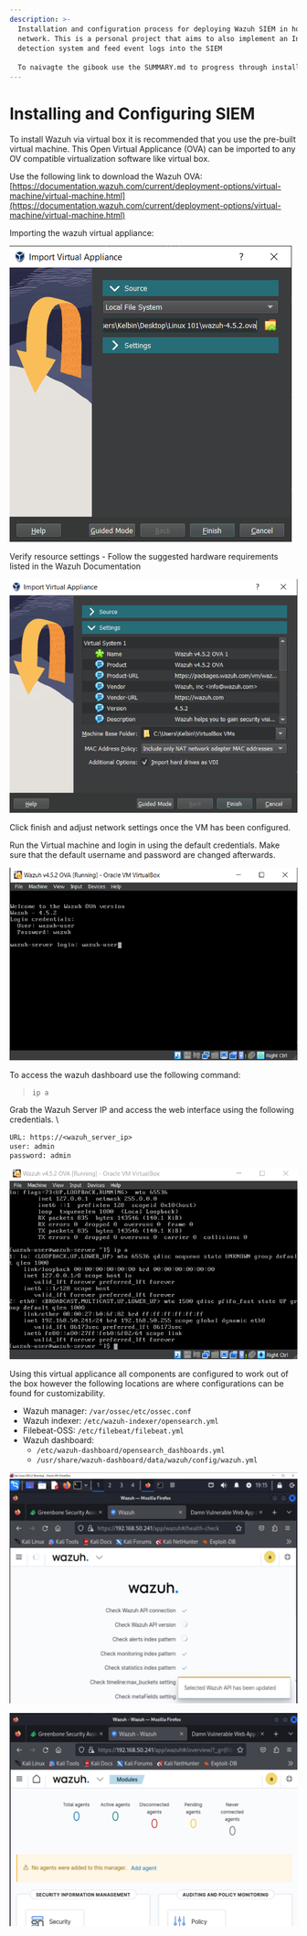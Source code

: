 ```yaml
---
description: >-
  Installation and configuration process for deploying Wazuh SIEM in home
  network. This is a personal project that aims to also implement an Intrusion
  detection system and feed event logs into the SIEM

  To naivagte the gibook use the SUMMARY.md to progress through installation, configuration and wrting detection rules
---
```


# Installing and Configuring SIEM

To install Wazuh via virtual box it is recommended that you use the pre-built virtual machine. This Open Virtual Applicance (OVA) can be imported to any OV compatible virtualization software like virtual box.&#x20;

Use the following link to download the Wazuh OVA: [https://documentation.wazuh.com/current/deployment-options/virtual-machine/virtual-machine.html](https://documentation.wazuh.com/current/deployment-options/virtual-machine/virtual-machine.html)

Importing the wazuh virtual appliance:

![](.gitbook/assets/image.png)

Verify resource settings - Follow the suggested hardware requirements listed in the Wazuh Documentation&#x20;

![](<.gitbook/assets/image (1).png>)

Click finish and adjust network settings once the VM has been configured.&#x20;

Run the Virtual machine and login in using the default credentials. Make sure that the default username and password are changed afterwards.

![](<.gitbook/assets/image (2).png>)

To access the wazuh dashboard use the following command:&#x20;

> ```
> ip a
> ```

Grab the Wazuh Server IP and access the web interface using the following credentials. \


```
URL: https://<wazuh_server_ip>
user: admin
password: admin
```

![](<.gitbook/assets/image (3).png>)

Using this virtual applicance all components are configured to work out of the box however the following locations are where configurations can be found for customizability.&#x20;

* Wazuh manager: `/var/ossec/etc/ossec.conf`
* Wazuh indexer: `/etc/wazuh-indexer/opensearch.yml`
* Filebeat-OSS: `/etc/filebeat/filebeat.yml`
* Wazuh dashboard:
  * `/etc/wazuh-dashboard/opensearch_dashboards.yml`
  * `/usr/share/wazuh-dashboard/data/wazuh/config/wazuh.yml`

![](<.gitbook/assets/image (4).png>)

![](<.gitbook/assets/image (5).png>)
